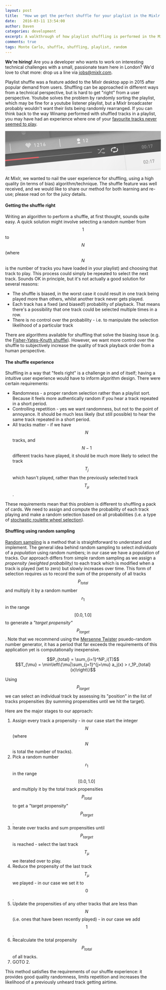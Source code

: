 ```yaml
---
layout: post
title:  "How we get the perfect shuffle for your playlist in the Mixlr app"
date:   2016-03-11 13:54:00
author: Daven
categories: development
excerpt: A walkthrough of how playlist shuffling is performed in the Mixlr desktop app using random sampling. This technique is a universal method that can be applied to many different problem domains.
comments: true
tags: Monte Carlo, shuffle, shuffling, playlist, random
---
```


<p class="info_block"><strong>We're hiring!</strong> Are you a developer who wants to work on interesting technical challenges with a small, passionate team here in London? We'd love to chat more: drop us a line via <a href="mailto:jobs@mixlr.com">jobs@mixlr.com</a>.</p>

Playlist shuffle was a feature added to the Mixlr desktop app in 2015 after popular demand from users.
Shuffling can be approached in different ways from a technical perspective, but is hard to get "right" from a user perspective.
Youtube solves the problem by randomly sorting the playlist, which may be fine for a youtube listener playlist, but a Mixlr broadcaster probably wouldn't want their lists being randomly rearranged.
If you can think back to the way Winamp performed with shuffled tracks in a playlist, you may have had an experience where one of your [favourite tracks never seemed to play](https://thetfp.com/tfp/tilted-technology/60783-how-does-winamps-shuffle-work.html).

![Shuffle control in the Mixlr desktop app](/images/shuffle.png)

At Mixlr, we wanted to nail the user experience for shuffling, using a high quality (in terms of bias) algorithm/technique.
The shuffle feature was well received, and we would like to share our method for both learning and re-use; please read on for the juicy details.


#### Getting the shuffle right

Writing an algorithm to perform a shuffle, at first thought, sounds quite easy.
A quick solution might involve selecting a random number from <span>$$1$$</span> to <span>$$N$$</span> (where <span>$$N$$</span> is the number of tracks you have loaded in your playlist) and choosing that track to play. 
This process could simply be repeated to select the next track. Sounds OK in principle, but it's not actually a good solution for several reasons:

* The shuffle is biased, in the worst case it could result in one track being played more than others, whilst another track never gets played.
* Each track has a fixed (and biased!) probability of playback. That means there's a possibility that one track could be selected multiple times in a row.
* There is no control over the probability - i.e. to manipulate the selection likelihood of a particular track

There are algorithms available for shuffling that solve the biasing issue (e.g. the [Fisher-Yates-Knuth shuffle](https://en.wikipedia.org/wiki/Fisher%E2%80%93Yates_shuffle)).
However, we want more control over the shuffle to subjectively increase the quality of track playback order from a human perspective. 

#### The shuffle experience

Shuffling in a way that "feels right" is a challenge in and of itself; having a intuitive user experience would have to inform algorithm design.
There were certain requirements: 

* Randomness - a proper random selection rather than a playlist sort. Because it feels more authentically random if you hear a track repeated in a short period.
* Controlling repetition - yes we want randomness, but not to the point of annoyance. It should be much less likely (but still possible) to hear the same track repeated in a short period.
* All tracks matter - if we have <span>$$N$$</span> tracks, and <span>$$N - 1$$</span> different tracks have played, it should be much more likely to select the track <span>$$T_j$$</span> which hasn't played, rather than the previously selected track <span>$$T_{\mu}$$</span>.

These requirements mean that this problem is different to shuffling a pack of cards.
We need to assign and compute the probability of each track playing and make a random selection based on all probabilities (i.e. a type of [stochastic roulette wheel selection](http://stackoverflow.com/questions/177271/roulette-selection-in-genetic-algorithms)).

#### Shuffling using random sampling

[Random sampling](https://en.wikipedia.org/wiki/Sampling_(statistics)) is a method that is straightforward to understand and implement.
The general idea behind random sampling to select *individuals* of a *population* using random numbers; in our case we have a population of tracks.
Our approach differs from simple random sampling as we assign a *propensity (weighted probability)* to each track which is modified when a track is played (set to zero) but slowly increases over time.
This form of selection requires us to record the sum of the propensity of all tracks <span>$$P_{total}$$</span> and multiply it by a random number <span>$$r_1$$</span> in the range <span>$$[0.0, 1.0]$$</span> to generate a *"target propensity"* <span>$$P_{target}$$</span>.
Note that we recommend using the [Mersenne Twister](https://en.wikipedia.org/wiki/Mersenne_Twister) psuedo-random number generator, it has a period that far exceeds the requirements of this application yet is computationally inexpensive.

<center><span>$$P_{total} = \sum_{i=1}^NP_i(T)$$</span></center>

<center><span>$$T_{\mu} = \min\left\{\mu|\sum_{j=1}^{j=\mu} a_j(x) > r_1P_{total}(x)\right\}$$</span></center>

Using <span>$$P_{target}$$</span> we can select an individual track by assessing its "position" in the list of tracks propensities (by summing propensities until we hit the target).

Here are the major stages to our approach:

1. Assign every track a propensity - in our case start the integer <span>$$N$$</span> (where <span>$$N$$<span> is total the number of tracks).
2. Pick a random number <span>$$r_1$$</span> in the range <span>$$[0.0, 1.0]$$</span> and multiply it by the total track propensities <span>$$P_{total}$$</span> to get a "target propensity" <span>$$P_{target}$$</span>.
3. Iterate over tracks and sum propensities until <span>$$P_{target}$$</span> is reached - select the last track <span>$$T_{\mu}$$</span> we iterated over to play.
4. Reduce the propensity of the last track <span>$$T_{\mu}$$</span> we played - in our case we set it to <span>$$0$$</span>.
5. Update the propensities of any other tracks that are less than <span>$$N$$</span> (i.e. ones that have been recently played) - in our case we add <span>$$1$$</span>.
6. Recalculate the total propensity <span>$$P_{total}$$</span> of all tracks.
7. GOTO 2.

This method satisfies the requirements of our shuffle experience: it provides good quality randomness, limits repetition and increases the likelihood of a previously unheard track getting airtime.

